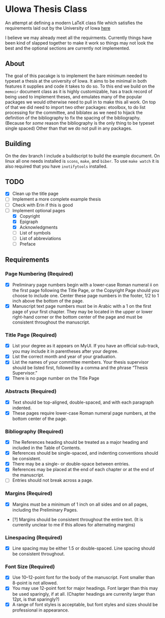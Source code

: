 # UIowa Thesis Class

An attempt at defining a modern LaTeX class file which satisfies the requirements
laid out by the University of Iowa [here](https://grad.uiowa.edu/academics/thesis-and-dissertation/preparing-formatting)

I believe we may already meet all the requirments. Currently things have been 
kind of slapped together to make it work so things may not look the best and the
optional sections are currently not implemented.

## About
The goal of this pacakge is to implement the bare minimum needed to typeset a 
thesis at the university of Iowa. It aims to be minimal in both features it
supplies and code it takes to do so. To this end we build on the `memoir`
document class as it is highly customizable, has a track record of being used to
implement theses, and emulates many of the popular packages we would otherwise
need to pull in to make this all work. On top of that we did need to import two
other packages: etoolbox, to do list processing for the committee, and biblatex
as we need to hijack the definition of the bibliography to fix the spacing of
the bibliography. (Because for *some* reason the bibliography is the only thing
to be typeset single spaced) Other than that we do not pull in any packages.

## Building
On the dev branch I include a buildscript to build the example document. On 
linux all one needs installed is `scons`, `make`, and `biber`. To use `make
watch` it is also required that you have `inotifytools` installed.

## TODO
- [x] Clean up the title page
- [ ] Implement a more complete example thesis
- [ ] Check with Erin if this is good
- [ ] Implement optional pages
  - [x] Copyright
  - [x] Epigraph
  - [x] Acknowledgments
  - [ ] List of symbols
  - [ ] List of abbreviations
  - [ ] Preface

## Requirements

### Page Numbering (Required)
- [x] Preliminary page numbers begin with a lower-case Roman numeral ii on the first page following the Title Page, or the Copyright Page should you choose to include one.  Center these page numbers in the footer, 1/2 to 1 inch above the bottom of the page.
- [x] Manuscript text page numbers must be in Arabic with a 1 on the first page of your first chapter. They may be located in the upper or lower right-hand corner or the bottom center of the page and must be consistent throughout the manuscript.

### Title Page (Required)
- [x] List your degree as it appears on MyUI.  If you have an official sub-track, you may include it in parentheses after your degree.
- [x] List the correct month and year of your graduation.
- [x] List the names of your committee members.  Your thesis supervisor should be listed first, followed by a comma and the phrase “Thesis Supervisor.”
- [x] There is no page number on the Title Page

### Abstracts (Required)
- [x] Text should be top-aligned, double-spaced, and with each paragraph indented.
- [x] These pages require lower-case Roman numeral page numbers, at the bottom center of the page.

### Bibliography (Required)
- [x] The References heading should be treated as a major heading and included in the Table of Contents.
- [x] References should be single-spaced, and indenting conventions should be consistent.
- [x] There may be a single- or double-space between entries.
- [x] References may be placed at the end of each chapter or at the end of the manuscript.
- [ ] Entries should not break across a page.

### Margins (Required)
- [x] Margins must be a minimum of 1 inch on all sides and on all pages, including the Preliminary Pages.
- [?] Margins should be consistent throughout the entire text. (It is currenlty unclear to me if this allows for alternating margins)

### Linespacing (Required)
- [x] Line spacing may be either 1.5 or double-spaced. Line spacing should be consistent throughout.

### Font Size (Required)
- [x] Use 10–12-point font for the body of the manuscript.  Font smaller than 8-point is not allowed.
- [x] You may use 12-point font for major headings.  Font larger than this may be used sparingly, if at all. (Chapter headings are currenlty larger than 12pt, is that sparingly?)
- [x] A range of font styles is acceptable, but font styles and sizes should be professional in appearance.
